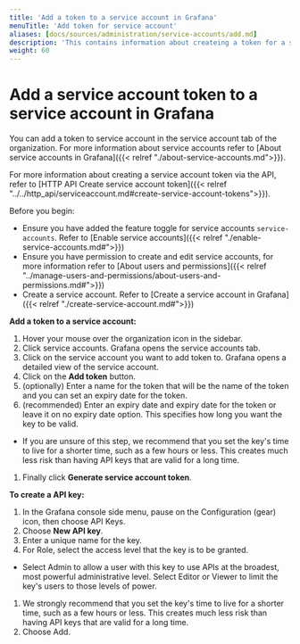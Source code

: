 ```yaml
---
title: 'Add a token to a service account in Grafana'
menuTitle: 'Add token for service account'
aliases: [docs/sources/administration/service-accounts/add.md]
description: 'This contains information about createing a token for a service account'
weight: 60
---
```


# Add a service account token to a service account in Grafana

You can add a token to service account in the service account tab of the organization.
For more information about service accounts refer to [About service accounts in Grafana]({{< relref "./about-service-accounts.md">}}).

For more information about creating a service account token via the API, refer to [HTTP API Create service account token]({{< relref "../../http_api/serviceaccount.md#create-service-account-tokens">}}).

Before you begin:

- Ensure you have added the feature toggle for service accounts `service-accounts`. Refer to [Enable service accounts]({{< relref "./enable-service-accounts.md#">}})
- Ensure you have permission to create and edit service accounts, for more information refer to [About users and permissions]({{< relref "../manage-users-and-permissions/about-users-and-permissions.md#">}})
- Create a service account. Refer to [Create a service account in Grafana]({{< relref "./create-service-account.md#">}})

**Add a token to a service account:**

1. Hover your mouse over the organization icon in the sidebar.
1. Click service accounts. Grafana opens the service accounts tab.
1. Click on the service account you want to add token to. Grafana opens a detailed view of the service account.
1. Click on the **Add token** button.
1. (optionally) Enter a name for the token that will be the name of the token and you can set an expiry date for the token.
1. (recommended) Enter an expiry date and expiry date for the token or leave it on no expiry date option. This specifies how long you want the key to be valid.

- If you are unsure of this step, we recommend that you set the key's time to live for a shorter time, such as a few hours or less. This creates much less risk than having API keys that are valid for a long time.

1. Finally click **Generate service account token**.

**To create a API key:**

1. In the Grafana console side menu, pause on the Configuration (gear) icon, then choose API Keys.
2. Choose **New API key**.
3. Enter a unique name for the key.
4. For Role, select the access level that the key is to be granted.

- Select Admin to allow a user with this key to use APIs at the broadest, most powerful administrative level. Select Editor or Viewer to limit the key's users to those levels of power.

1. We strongly recommend that you set the key's time to live for a shorter time, such as a few hours or less. This creates much less risk than having API keys that are valid for a long time.
1. Choose Add.
